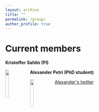 ```yaml
---
layout: archive
title: ""
permalink: /group/
author_profile: true
---
```


<h1>Current members</h1>

**Kristoffer Sahlin (PI)**

<img align="left" width="15%" src="http://sahlingroup.github.io/files/profile_pic_2020.png">


**Alexander Petri (PhD student)**

<img align="left" width="15%" src="http://sahlingroup.github.io/files/PetriPicture.jpg">

[Alexander's twitter](https://twitter.com/AlexanderJPetr1)

